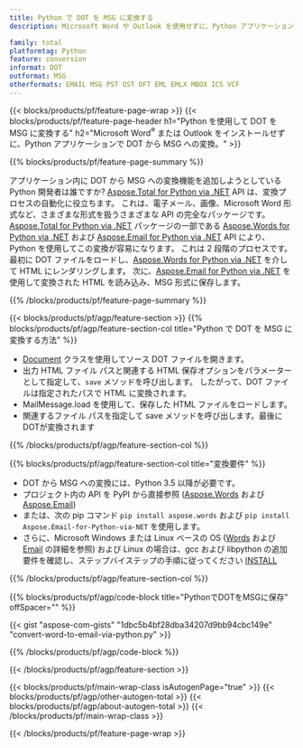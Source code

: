 ```yaml
---
title: Python で DOT を MSG に変換する
description: Microsoft Word や Outlook を使用せずに、Python アプリケーション内で DOT を MSG に保存します。

family: total
platformtag: Python
feature: conversion
informat: DOT
outformat: MSG
otherformats: EMAIL MSG PST OST OFT EML EMLX MBOX ICS VCF
---
```

{{< blocks/products/pf/feature-page-wrap >}}
{{< blocks/products/pf/feature-page-header h1="Python を使用して DOT を MSG に変換する" h2="Microsoft Word<sup>&reg;</sup> または Outlook をインストールせずに、Python アプリケーションで DOT から MSG への変換。" >}}

{{% blocks/products/pf/feature-page-summary %}}

アプリケーション内に DOT から MSG への変換機能を追加しようとしている Python 開発者は誰ですか? [Aspose.Total for Python via .NET](https://products.aspose.com/total/python-net/) API は、変換プロセスの自動化に役立ちます。 これは、電子メール、画像、Microsoft Word 形式など、さまざまな形式を扱うさまざまな API の完全なパッケージです。 [Aspose.Total for Python via .NET](https://products.aspose.com/total/python-net/) パッケージの一部である [Aspose.Words for Python via .NET](https://products.aspose.com/words/python-net/) および [Aspose.Email for Python via .NET](https://products.aspose.com/email/python-net/) API により、Python を使用してこの変換が容易になります。 これは 2 段階のプロセスです。最初に DOT ファイルをロードし、[Aspose.Words for Python via .NET](https://products.aspose.com/words/python-net/) を介して HTML にレンダリングします。 次に、[Aspose.Email for Python via .NET](https://products.aspose.com/email/python-net/) を使用して変換された HTML を読み込み、MSG 形式に保存します。

{{% /blocks/products/pf/feature-page-summary %}}

{{< blocks/products/pf/agp/feature-section >}}
{{% blocks/products/pf/agp/feature-section-col title="Python で DOT を MSG に変換する方法" %}}

- [Document](https://reference.aspose.com/words/python-net/aspose.words/document/) クラスを使用してソース DOT ファイルを開きます。
- 出力 HTML ファイル パスと関連する HTML 保存オプションをパラメーターとして指定して、`save` メソッドを呼び出します。 したがって、DOT ファイルは指定されたパスで HTML に変換されます。
- MailMessage.load を使用して、保存した HTML ファイルをロードします。
- 関連するファイル パスを指定して save メソッドを呼び出します。最後にDOTが変換されます

{{% /blocks/products/pf/agp/feature-section-col %}}

{{% blocks/products/pf/agp/feature-section-col title="変換要件" %}}

- DOT から MSG への変換には、Python 3.5 以降が必要です。
- プロジェクト内の API を PyPI から直接参照 ([Aspose.Words](https://pypi.org/project/aspose-words/) および [Aspose.Email](https://pypi.org/project/Aspose.Email-for-Python-via-NET/))
- または、次の pip コマンド ```pip install aspose.words``` および ```pip install Aspose.Email-for-Python-via-NET``` を使用します。 
- さらに、Microsoft Windows または Linux ベースの OS ([Words](https://docs.aspose.com/words/python-net/system-requirements/) および [Email](https://docs.aspose.com/email/python-net/system-requirements/) の詳細を参照) および Linux の場合は、gcc および libpython の追加要件を確認し、ステップバイステップの手順に従ってください [INSTALL](https://docs.aspose.com/words/python-net/installation/)
 

{{% /blocks/products/pf/agp/feature-section-col %}}

{{% blocks/products/pf/agp/code-block title="PythonでDOTをMSGに保存" offSpacer="" %}}

{{< gist "aspose-com-gists" "1dbc5b4bf28dba34207d9bb94cbc149e" "convert-word-to-email-via-python.py" >}}

{{% /blocks/products/pf/agp/code-block %}}

{{< /blocks/products/pf/agp/feature-section >}}

{{< blocks/products/pf/main-wrap-class isAutogenPage="true" >}}
{{< blocks/products/pf/agp/other-autogen-total >}}
{{< blocks/products/pf/agp/about-autogen-total >}}
{{< /blocks/products/pf/main-wrap-class >}}

{{< /blocks/products/pf/feature-page-wrap >}}
